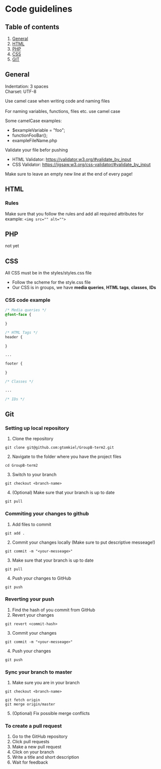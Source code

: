# Code guidelines

## Table of contents
1. [General](GUIDELINES.md#general)
2. [HTML](GUIDELINES.md#html)
3. [PHP](GUIDELINES.md#php)
4. [CSS](GUIDELINES.md#css)
5. [GIT](GUIDELINES.md#git)

## General 
Indentation: 3 spaces<br>
Charset: UTF-8

Use camel case when writing code and naming files<br><br>
For naming variables, functions, files etc. use camel case

Some camelCase examples: 
* $exampleVariable = "foo";
* functionFooBar();
* exampleFileName.php

Validate your file befor pushing

* HTML Validator: https://validator.w3.org/#validate_by_input
* CSS Validator:  https://jigsaw.w3.org/css-validator/#validate_by_input

Make sure to leave an empty new line at the end of every page!

## HTML

### Rules
Make sure that you follow the rules and add all required attributes 
for example:
```<img src="" alt="">```
 
## PHP

not yet

## CSS

All CSS must be in the styles/styles.css file
* Follow the scheme for the style.css file
* Our CSS is in groups, we have **media queries**, **HTML tags**, **classes**, **IDs**

### CSS code example
```CSS
/* Media queries */
@font-face {
   
}

/* HTML Tags */
header {
  
}

...

footer {
   
}

/* Classes */

...

/* IDs */
```

## Git
### Setting up local repository
1. Clone the repository
```
git clone git@github.com:gtomkiel/GroupB-term2.git
```
2. Navigate to the folder where you have the project files
```
cd GroupB-term2
```
3. Switch to your branch
```
git checkout <branch-name>
```
4. (Optional) Make sure that your branch is up to date
```
git pull
```

### Commiting your changes to github
1. Add files to commit
```
git add .
```
2. Commit your changes locally (Make sure to put descriptive messeage!)
```
git commit -m "<your-messeage>"
```
3. Make sure that your branch is up to date
```
git pull
```
4. Push your changes to GitHub
```
git push
```

### Reverting your push
1. Find the hash of you commit from GitHub
2. Revert your changes
```
git revert <commit-hash>
```
3. Commit your changes
```
git commit -m "<your-messeage>"
```
4. Push your changes
```
git push
```

### Sync your branch to master
1. Make sure you are in your branch
```
git checkout <branch-name>
```
```
git fetch origin
git merge origin/master
```
5. (Optional) Fix possible merge conflicts

### To create a pull request
1. Go to the GitHub repository
2. Click pull requests
3. Make a new pull request
4. Click on your branch
5. Write a title and short description
6. Wait for feedback

